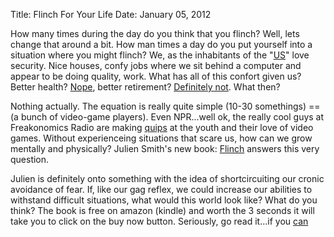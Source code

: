 Title: Flinch For Your Life
Date: January 05, 2012

How many times during the day do you think that you flinch? Well, lets change
that around a bit. How man times a day do you put yourself into a situation
where you might flinch? We, as the inhabitants of the
"[US](http://www.the-joke-box.com/pictures/tomahawk-utility-belt.jpg)" love
security. Nice houses, confy jobs where we sit behind a computer and appear to
be doing quality, work. What has all of this confort given us? Better health?
[Nope](http://www.gohealthinsurance.com/blog-resources/american-health-care-info/),
better retirement? [Definitely
not](http://jobs.aol.com/articles/2011/12/15/most-employees-not-prepared-for-retirement-infographic/).
What then?

Nothing actually. The equation is really quite simple (10-30 somethings) == (a
bunch of video-game players). Even NPR...well ok, the really cool guys at
Freakonomics Radio are making
[quips](http://www.freakonomics.com/2012/01/04/why-is-%E2%80%9Ci-don%E2%80%99t-know%E2%80%9D-so-hard-to-say-a-new-freakonomics-radio-podcast/)
at the youth and their love of video games. Without experienceing situations
that scare us, how can we grow mentally and physically? Julien Smith's new book:
[Flinch](http://www.amazon.com/s?url=search-alias=aps&field-keywords=flinch&tag=alfredapp-20)
answers this very question.

Julien is definitely onto something with the idea of shortcircuiting our cronic
avoidance of fear. If, like our gag reflex, we could increase our abilities to
withstand difficult situations, what would this world look like? What do you
think? The book is free on amazon (kindle) and worth the 3 seconds it will take
you to click on the buy now button. Seriously, go read it...if you
[can](http://youtu.be/-JFfN5pKzFU)
